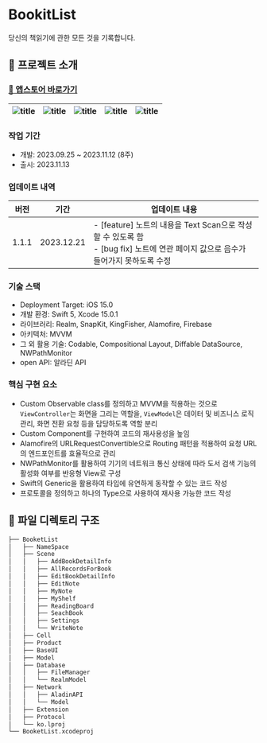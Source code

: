 # BookitList

당신의 책읽기에 관한 모든 것을 기록합니다.

## 💬 프로젝트 소개

### [🔗 앱스토어 바로가기](https://apps.apple.com/kr/app/%EB%B6%81%ED%82%B7%EB%A6%AC%EC%8A%A4%ED%8A%B8-%EB%8B%B9%EC%8B%A0%EC%9D%98-%EB%8F%85%EC%84%9C-%EA%B8%B0%EB%A1%9D%EC%9D%98-%EB%AA%A8%EB%93%A0-%EA%B2%83/id6471903459)

| ![title](https://github.com/steady-on/SeSAC_iOS_3rd/assets/73203944/2446e332-2144-48c3-97a2-cff95c9299ae) | ![title](https://github.com/steady-on/SeSAC_iOS_3rd/assets/73203944/4f51fd4c-508f-4e2b-bce4-0354d2991bf9) | ![title](https://github.com/steady-on/SeSAC_iOS_3rd/assets/73203944/e7a6a516-ad6b-4cdb-9ef0-509f30be1be8) | ![title](https://github.com/steady-on/SeSAC_iOS_3rd/assets/73203944/de432667-39d5-459a-b9df-10d9ccdf880c) | ![title](https://github.com/steady-on/SeSAC_iOS_3rd/assets/73203944/1c37e73a-5002-49fa-8fbc-43ff4b9f680d) |
| --------------------------------------------------------------------------------------------------------- | --------------------------------------------------------------------------------------------------------- | --------------------------------------------------------------------------------------------------------- | --------------------------------------------------------------------------------------------------------- | --------------------------------------------------------------------------------------------------------- |

### 작업 기간

- 개발: 2023.09.25 ~ 2023.11.12 (8주)
- 출시: 2023.11.13

### 업데이트 내역

| 버전  | 기간       | 업데이트 내용                                                                                                                      |
| ----- | ---------- | ---------------------------------------------------------------------------------------------------------------------------------- |
| 1.1.1 | 2023.12.21 | - [feature] 노트의 내용을 Text Scan으로 작성할 수 있도록 함<br>- [bug fix] 노트에 연관 페이지 값으로 음수가 들어가지 못하도록 수정 |

### 기술 스택

- Deployment Target: iOS 15.0
- 개발 환경: Swift 5, Xcode 15.0.1
- 라이브러리: Realm, SnapKit, KingFisher, Alamofire, Firebase
- 아키텍처: MVVM
- 그 외 활용 기술: Codable, Compositional Layout, Diffable DataSource, NWPathMonitor
- open API: 알라딘 API

### 핵심 구현 요소

- Custom Observable class를 정의하고 MVVM을 적용하는 것으로 `ViewController`는 화면을 그리는 역할을, `ViewModel`은 데이터 및 비즈니스 로직 관리, 화면 전환 요청 등을 담당하도록 역할 분리
- Custom Component를 구현하여 코드의 재사용성을 높임
- Alamofire의 URLRequestConvertible으로 Routing 패턴을 적용하여 요청 URL의 엔드포인트를 효율적으로 관리
- NWPathMonitor를 활용하여 기기의 네트워크 통신 상태에 따라 도서 검색 기능의 활성화 여부를 반응형 View로 구성
- Swift의 Generic을 활용하여 타입에 유연하게 동작할 수 있는 코드 작성
- 프로토콜을 정의하고 하나의 Type으로 사용하여 재사용 가능한 코드 작성

## 📂 파일 디렉토리 구조

```bash
├── BooketList
│   ├── NameSpace
│   ├── Scene
│   │   ├── AddBookDetailInfo
│   │   ├── AllRecordsForBook
│   │   ├── EditBookDetailInfo
│   │   ├── EditNote
│   │   ├── MyNote
│   │   ├── MyShelf
│   │   ├── ReadingBoard
│   │   ├── SeachBook
│   │   ├── Settings
│   │   └── WriteNote
│   ├── Cell
│   ├── Product
│   ├── BaseUI
│   ├── Model
│   ├── Database
│   │   ├── FileManager
│   │   └── RealmModel
│   ├── Network
│   │   ├── AladinAPI
│   │   └── Model
│   ├── Extension
│   ├── Protocol
│   └── ko.lproj
└── BooketList.xcodeproj
```
